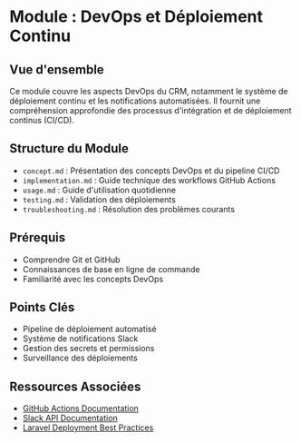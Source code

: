 # Module : DevOps et Déploiement Continu

## Vue d'ensemble
Ce module couvre les aspects DevOps du CRM, notamment le système de déploiement continu et les notifications automatisées. Il fournit une compréhension approfondie des processus d'intégration et de déploiement continus (CI/CD).

## Structure du Module
- `concept.md` : Présentation des concepts DevOps et du pipeline CI/CD
- `implementation.md` : Guide technique des workflows GitHub Actions
- `usage.md` : Guide d'utilisation quotidienne
- `testing.md` : Validation des déploiements
- `troubleshooting.md` : Résolution des problèmes courants

## Prérequis
- Comprendre Git et GitHub
- Connaissances de base en ligne de commande
- Familiarité avec les concepts DevOps

## Points Clés
- Pipeline de déploiement automatisé
- Système de notifications Slack
- Gestion des secrets et permissions
- Surveillance des déploiements

## Ressources Associées
- [GitHub Actions Documentation](https://docs.github.com/fr/actions)
- [Slack API Documentation](https://api.slack.com/messaging/webhooks)
- [Laravel Deployment Best Practices](https://laravel.com/docs/10.x/deployment)
